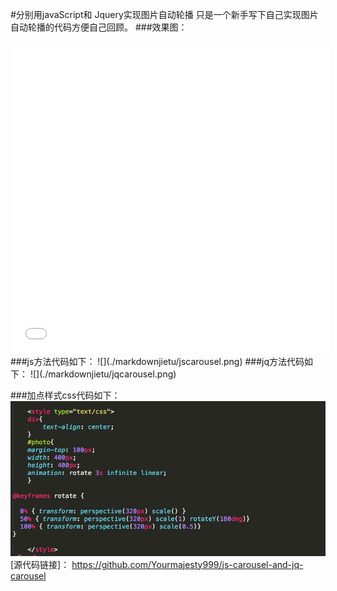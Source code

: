 #分别用javaScript和 Jquery实现图片自动轮播
只是一个新手写下自己实现图片自动轮播的代码方便自己回顾。
###效果图：
<iframe height=498 width=510 src="./markdownjietu/dongtaitu.mp4" frameborder=0 allowfullscreen></iframe>
###js方法代码如下：
![](./markdownjietu/jscarousel.png)
###jq方法代码如下：
![](./markdownjietu/jqcarousel.png)

###加点样式css代码如下：
![](./markdownjietu/css.png)
[源代码链接]：
https://github.com/Yourmajesty999/js-carousel-and-jq-carousel


		